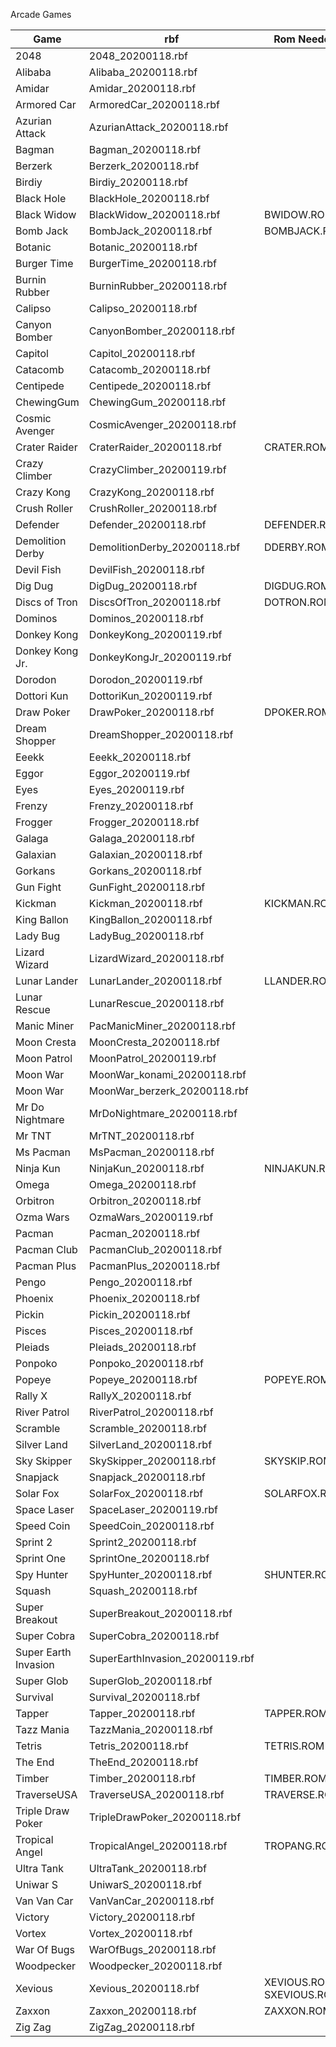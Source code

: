Arcade Games

|Game|rbf|Rom Needed|
|-|-|-|
|2048|2048_20200118.rbf||
|Alibaba|Alibaba_20200118.rbf||
|Amidar|Amidar_20200118.rbf||
|Armored Car|ArmoredCar_20200118.rbf||
|Azurian Attack|AzurianAttack_20200118.rbf||
|Bagman|Bagman_20200118.rbf||
|Berzerk|Berzerk_20200118.rbf||
|Birdiy|Birdiy_20200118.rbf||
|Black Hole|BlackHole_20200118.rbf||
|Black Widow|BlackWidow_20200118.rbf|BWIDOW.ROM|
|Bomb Jack|BombJack_20200118.rbf|BOMBJACK.ROM|
|Botanic|Botanic_20200118.rbf||
|Burger Time|BurgerTime_20200118.rbf||
|Burnin Rubber|BurninRubber_20200118.rbf||
|Calipso|Calipso_20200118.rbf||
|Canyon Bomber|CanyonBomber_20200118.rbf||
|Capitol|Capitol_20200118.rbf||
|Catacomb|Catacomb_20200118.rbf||
|Centipede|Centipede_20200118.rbf||
|ChewingGum|ChewingGum_20200118.rbf||
|Cosmic Avenger|CosmicAvenger_20200118.rbf||
|Crater Raider|CraterRaider_20200118.rbf|CRATER.ROM|
|Crazy Climber|CrazyClimber_20200119.rbf||
|Crazy Kong|CrazyKong_20200118.rbf||
|Crush Roller|CrushRoller_20200118.rbf||
|Defender|Defender_20200118.rbf|DEFENDER.ROM|
|Demolition Derby|DemolitionDerby_20200118.rbf|DDERBY.ROM|
|Devil Fish|DevilFish_20200118.rbf||
|Dig Dug|DigDug_20200118.rbf|DIGDUG.ROM|
|Discs of Tron|DiscsOfTron_20200118.rbf|DOTRON.ROM|
|Dominos|Dominos_20200118.rbf||
|Donkey Kong|DonkeyKong_20200119.rbf||
|Donkey Kong Jr.|DonkeyKongJr_20200119.rbf||
|Dorodon|Dorodon_20200119.rbf||
|Dottori Kun|DottoriKun_20200119.rbf||
|Draw Poker|DrawPoker_20200118.rbf|DPOKER.ROM|
|Dream Shopper|DreamShopper_20200118.rbf||
|Eeekk|Eeekk_20200118.rbf||
|Eggor|Eggor_20200119.rbf||
|Eyes|Eyes_20200119.rbf||
|Frenzy|Frenzy_20200118.rbf||
|Frogger|Frogger_20200118.rbf||
|Galaga|Galaga_20200118.rbf||
|Galaxian|Galaxian_20200118.rbf||
|Gorkans|Gorkans_20200118.rbf||
|Gun Fight|GunFight_20200118.rbf||
|Kickman|Kickman_20200118.rbf|KICKMAN.ROM|
|King Ballon|KingBallon_20200118.rbf||
|Lady Bug|LadyBug_20200118.rbf||
|Lizard Wizard|LizardWizard_20200118.rbf||
|Lunar Lander|LunarLander_20200118.rbf|LLANDER.ROM|
|Lunar Rescue|LunarRescue_20200118.rbf||
|Manic Miner|PacManicMiner_20200118.rbf||
|Moon Cresta|MoonCresta_20200118.rbf||
|Moon Patrol|MoonPatrol_20200119.rbf||
|Moon War|MoonWar_konami_20200118.rbf||
|Moon War|MoonWar_berzerk_20200118.rbf||
|Mr Do Nightmare|MrDoNightmare_20200118.rbf||
|Mr TNT|MrTNT_20200118.rbf||
|Ms Pacman|MsPacman_20200118.rbf||
|Ninja Kun|NinjaKun_20200118.rbf|NINJAKUN.ROM|
|Omega|Omega_20200118.rbf||
|Orbitron|Orbitron_20200118.rbf||
|Ozma Wars|OzmaWars_20200119.rbf||
|Pacman|Pacman_20200118.rbf||
|Pacman Club|PacmanClub_20200118.rbf||
|Pacman Plus|PacmanPlus_20200118.rbf||
|Pengo|Pengo_20200118.rbf||
|Phoenix|Phoenix_20200118.rbf||
|Pickin|Pickin_20200118.rbf||
|Pisces|Pisces_20200118.rbf||
|Pleiads|Pleiads_20200118.rbf||
|Ponpoko|Ponpoko_20200118.rbf||
|Popeye|Popeye_20200118.rbf|POPEYE.ROM|
|Rally X|RallyX_20200118.rbf||
|River Patrol|RiverPatrol_20200118.rbf||
|Scramble|Scramble_20200118.rbf||
|Silver Land|SilverLand_20200118.rbf||
|Sky Skipper|SkySkipper_20200118.rbf|SKYSKIP.ROM|
|Snapjack|Snapjack_20200118.rbf||
|Solar Fox|SolarFox_20200118.rbf|SOLARFOX.ROM|
|Space Laser|SpaceLaser_20200119.rbf||
|Speed Coin|SpeedCoin_20200118.rbf||
|Sprint 2|Sprint2_20200118.rbf||
|Sprint One|SprintOne_20200118.rbf||
|Spy Hunter|SpyHunter_20200118.rbf|SHUNTER.ROM|
|Squash|Squash_20200118.rbf||
|Super Breakout|SuperBreakout_20200118.rbf||
|Super Cobra|SuperCobra_20200118.rbf||
|Super Earth Invasion|SuperEarthInvasion_20200119.rbf||
|Super Glob|SuperGlob_20200118.rbf||
|Survival|Survival_20200118.rbf||
|Tapper|Tapper_20200118.rbf|TAPPER.ROM|
|Tazz Mania|TazzMania_20200118.rbf||
|Tetris|Tetris_20200118.rbf|TETRIS.ROM|
|The End|TheEnd_20200118.rbf||
|Timber|Timber_20200118.rbf|TIMBER.ROM|
|TraverseUSA|TraverseUSA_20200118.rbf|TRAVERSE.ROM|
|Triple Draw Poker|TripleDrawPoker_20200118.rbf||
|Tropical Angel|TropicalAngel_20200118.rbf|TROPANG.ROM|
|Ultra Tank|UltraTank_20200118.rbf||
|Uniwar S|UniwarS_20200118.rbf||
|Van Van Car|VanVanCar_20200118.rbf||
|Victory|Victory_20200118.rbf||
|Vortex|Vortex_20200118.rbf||
|War Of Bugs|WarOfBugs_20200118.rbf||
|Woodpecker|Woodpecker_20200118.rbf||
|Xevious|Xevious_20200118.rbf|XEVIOUS.ROM - SXEVIOUS.ROM|
|Zaxxon|Zaxxon_20200118.rbf|ZAXXON.ROM|
|Zig Zag|ZigZag_20200118.rbf||
